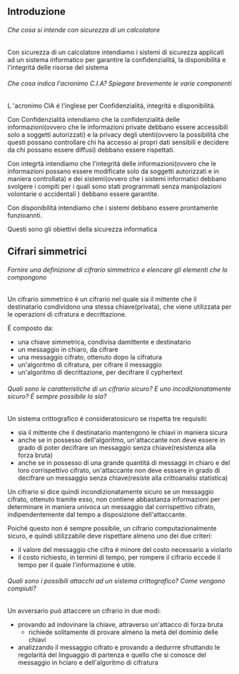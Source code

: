 ## Introduzione
###### Che cosa si intende con sicurezza di un calcolatore
Con sicurezza di un calcolatore intendiamo i sistemi di sicurezza applicati ad un sistema informatico per garantire la confidenzialitá, la disponibilitá e l'integritá delle risorse del sistema
###### Che cosa indica l'acronimo C.I.A? Spiegare brevemente le varie componenti
L 'acronimo CIA é l'inglese per Confidenzialitá, integritá e disponibilitá.

Con Confidenzialitá intendiamo che la confidenzialitá delle informazioni(ovvero che le informazioni private debbano essere accessibili solo a soggetti autorizzati) e la privacy degli utenti(ovvero la possibilitá che questi possano controllare chi ha accesso ai propri dati sensibili e decidere da chi possano essere diffusi) debbano essere rispettati.

Con integrtá intendiamo che l'integritá delle informazioni(ovvero che le informazioni possano essere modificate solo da soggetti autorizzati e in maniera controllata) e dei sistemi(ovvero che i sistemi informatici debbano svolgere i compiti per i quali sono stati programmati senza manipolazioni volontarie o accidentali ) debbano essere garantite.

Con disponibilitá intendiamo che i sistemi debbano essere prontamente funzioannti.

Questi sono gli obiettivi della sicurezza informatica
## Cifrari simmetrici
###### Fornire una definizione di cifrario simmetrico e elencare gli elementi che lo compongono
Un cifrario simmetrico é un cifrario nel quale sia il mittente che il destinatario condividono una stessa chiave(privata), che viene utilizzata per le operazioni di cifratura e decrittazione.

É composto da:
- una chiave simmetrica, condivisa damittente e destinatario
- un messaggio in chiaro, da cifrare
- una messaggio cifrato, ottenuto dopo la cifratura
- un'algoritmo di cifratura, per cifrare il messaggio
- un'algoritmo di decrittazione, per decifrare il cyphertext
###### Quali sono le caratteristiche di un cifrario sicuro? E uno incodizionatamente sicuro? É sempre possibile lo sia?
Un sistema crittografico  é consideratosicuro se rispetta tre requisiti:
- sia il mittente che il destinatario mantengono le chiavi in maniera sicura
- anche se in possesso dell'algoritmo, un'attaccante non deve essere in grado di poter decifrare un messaggio senza chiave(resistenza alla forza bruta)
- anche se in possesso di una grande quantitá di messaggi in chiaro e del loro corrispettivo cifrato, un'attaccante non deve esssere in grado di decifrare un messaggio senza chiave(resiste alla crittoanalisi statistica)

Un cifrario si dice quindi incondizionatamente sicuro se un messaggio cifrato, ottenuto tramite esso, non contiene abbastanza informazioni per determinare in maniera univoca un messaggio dal corrispettivo cifrato, indipendentemente dal tempo a disposizione dell'attaccante.

Poiché questo non é sempre possibile, un cifrario computazionalmente sicuro, e quindi utilizzabile deve rispettare almeno uno dei due criteri:
- il valore del messaggio che cifra é minore del costo necessario a violarlo
- il costo richiesto, in termini di tempo, per rompere il cifrario eccede il tempo per il quale l'informazione é utile.
###### Quali sono i possibili attacchi ad un sistema crittografico? Come vengono compiuti?
Un avversario puó attaccere un cifrario in due modi:
- provando ad indovinare la chiave, attraverso un'attacco di forza bruta
	- richiede solitamente di provare almeno la metá del dominio delle chiavi
- analizzando il messaggio cifrato e provando a dedurrre  sfruttando le regolaritá del linguaggio di partenza e quello che si conosce del messaggio in hciaro e dell'algoritmo di cifratura